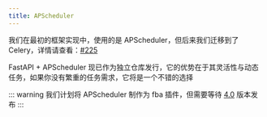```yaml
---
title: APScheduler
---
```


我们在最初的框架实现中，使用的是 APScheduler，但后来我们迁移到了
Celery，详情请查看：[#225](https://github.com/fastapi-practices/fastapi_best_architecture/discussions/225)

FastAPI + APScheduler 现已作为独立仓库发行，它的优势在于其灵活性与动态任务，如果你没有繁重的任务需求，它将是一个不错的选择

<RepoCard repo="fastapi-practices/fastapi_scheduler" />

::: warning
我们计划将 APScheduler 制作为 fba
插件，但需要等待 [4.0](https://github.com/agronholm/apscheduler/issues/465#issuecomment-2818889743)
版本发布
:::